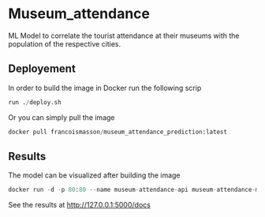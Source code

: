 # Museum_attendance

ML Model to correlate the tourist attendance at their museums with the population of the respective cities.

## Deployement

In order to build the image in Docker run the following scrip
```python
run ./deploy.sh
```
Or you can simply pull the image 

```python
docker pull francoismasson/museum_attendance_prediction:latest
```

## Results

The model can be visualized after building the image
```python
docker run -d -p 80:80 --name museum-attendance-api museum-attendance-ml-build
```
See the results at http://127.0.0.1:5000/docs
